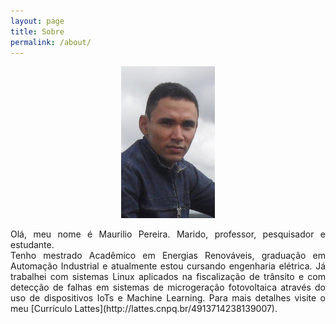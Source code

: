 ```yaml
---
layout: page
title: Sobre
permalink: /about/
---
```


<p align="center">
  <img width="150" height="243" src="/maurilio.png">
</p>

<div style="text-align: justify"> Olá, meu nome é Maurilio Pereira. Marido, professor, pesquisador e estudante.</div>

<div style="text-align: justify"> Tenho mestrado Acadêmico em Energias Renováveis, graduação em Automação Industrial e atualmente estou cursando engenharia elétrica. Já trabalhei com sistemas Linux aplicados na fiscalização de trânsito e com detecção de falhas em sistemas de microgeração fotovoltaica através do uso de dispositivos IoTs e Machine Learning. Para mais detalhes visite o meu [Currículo Lattes](http://lattes.cnpq.br/4913714238139007).</div>


